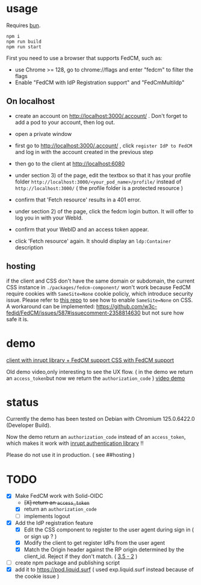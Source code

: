 

# usage
Requires [bun](https://bun.sh/docs/installation).
```
npm i
npm run build
npm run start
```

First you need to use a browser that supports FedCM, such as:
* use Chrome >= 128, go to chrome://flags and enter "fedcm" to filter the flags
* Enable "FedCM with IdP Registration support" and "FedCmMultiIdp"

## On localhost

 - create an account on [http://localhost:3000/.account/](http://localhost:3000/.account/) . Don't forget to add a pod to your account, then log out.

 - open a private window
 - first go to [http://localhost:3000/.account/](http://localhost:3000/.account/) , click `register IdP to FedCM`  and log in with the account created in the previous step
 - then go to the client at [http://localhost:6080](http://localhost:6080)
 - under section 3) of the page, edit the textbox so that it has your profile folder `http://localhost:3000/<your_pod_name>/profile/` instead of `http://localhost:3000/` ( the profile folder is a protected resource )
 - confirm that 'Fetch resource' results in a 401 error.
 - under section 2) of the page, click the fedcm login button. It will offer to log you in with your WebId.
 - confirm that your WebID and an access token appear.
 - click 'Fetch resource' again. It should display an `ldp:Container` description

## hosting

if the client and CSS don't have the same domain or subdomain, the current CSS instance in `./packages/fedcm-component/` won't work because FedCM require cookies with `SameSite=None` cookie policiy, which introduce security issue. 
Please refer to [this repo](https://github.com/thhck/fedcm-css-exp) to see how to enable `SameSite=None` on CSS. 
A workaround can be implemented: https://github.com/w3c-fedid/FedCM/issues/587#issuecomment-2358814630 but not sure how safe it is.   

# demo

[client with inrupt library + FedCM support ](https://fedcm-client.liquid.surf/)
[CSS with FedCM support](https://fedcm-server.liquid.surf/)

Old demo video,only interesting to see the UX flow. ( in the demo we return an `access_token`but now we return the `authorization_code`  )
[video demo](./demo_video/demo_2.mp4)

# status

Currently the demo has been tested on Debian with Chromium 125.0.6422.0 (Developer Build).

Now the demo return an `authorization_code` instead of an `access_token`, which makes it work with [inrupt authentication library](https://github.com/inrupt/solid-client-authn-js) !!

Please do not use it in production. ( see ##hosting )

# TODO

 - [X] Make FedCM work with Solid-OIDC
   - ~~[X] return an `access_token`~~
   - [X] return an `authorization_code`
   - [ ] implements logout
 - [X] Add the IdP registration feature
   - [X] Edit the CSS component to register to the user agent during sign in ( or sign up ? )
   - [X] Modify the client to get register IdPs from the user agent
   - [X] Match the Origin header against the RP origin determined by the client_id. Reject if they don't match. ( [3.5 - 2](https://fedidcg.github.io/FedCM/#idp-api-id-assertion-endpoint) )
 - [ ] create npm package and publishing script
 - [X] add it to https://pod.liquid.surf ( used exp.liquid.surf instead because of the cookie issue )
